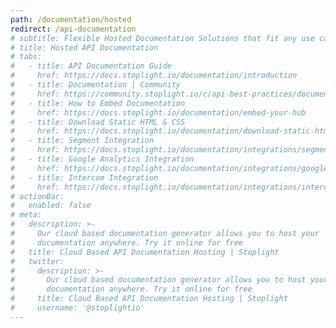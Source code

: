 ```yaml
---
path: /documentation/hosted
redirect: /api-documentation
# subtitle: Flexible Hosted Documentation Solutions that fit any use case
# title: Hosted API Documentation
# tabs:
#   - title: API Documentation Guide
#     href: https://docs.stoplight.io/documentation/introduction
#   - title: Documentation | Community
#     href: https://community.stoplight.io/c/api-best-practices/documentation
#   - title: How to Embed Documentation
#     href: https://docs.stoplight.io/documentation/embed-your-hub
#   - title: Download Static HTML & CSS
#     href: https://docs.stoplight.io/documentation/download-static-html
#   - title: Segment Integration
#     href: https://docs.stoplight.io/documentation/integrations/segment
#   - title: Google Analytics Integration
#     href: https://docs.stoplight.io/documentation/integrations/google-analytics
#   - title: Intercom Integration
#     href: https://docs.stoplight.io/documentation/integrations/intercom
# actionBar:
#   enabled: false
# meta:
#   description: >-
#     Our cloud based documentation generator allows you to host your
#     documentation anywhere. Try it online for free
#   title: Cloud Based API Documentation Hosting | Stoplight
#   twitter:
#     description: >-
#       Our cloud based documentation generator allows you to host your
#       documentation anywhere. Try it online for free
#     title: Cloud Based API Documentation Hosting | Stoplight
#     username: '@stoplightio'
---
```


<!-- # ## Hosted API Documentation tool

# Stoplight provides a number of different options for hosting documentation and a flexible set of integrations and authorizations to fulfill all major use cases.

# ## Hosting with Stoplight

# Hosting your documentation with Stoplight is the simplest method for deploying your documentation and managing it. You can host on `.docs.stoplight.io` for free or use custom domains with a Standard or Pro docs plan. Changes are automatically made to documentation to ensure that they are up to date and Stoplight manages all the technical details for you.

# ## Embed your Documentation into an Existing Website

# There are two methods that will allow you to embed your documentation into an existing website. If you want to host your published Hub on Stoplight’s servers, you will need to set up a reverse proxy. If you want your Hub to live alongside your website’s files, you will need to download your Hub’s static assets and upload them with your website.

# ## Generate and host your API documentation

# If you would rather host your API documentation outside of Stoplight’s hosted servers, you can download a built version of your Hub with a Pro docs plan. Downloading a build will produce a .zip containing all of the minified assets necessary to load your Hub. These assets will include HTML, JavaScript, CSS, and JSON files.

# ## Flexible Stoplight Solutions

# ### Integrations

# #### Segment

# Integrate your Stoplight documentation seamlessly with an easy-to-deploy Segment analytics integration.

# #### Intercom

# Stoplight’s integration with Intercom brings your documentation into your support workflow, providing valuable information for your users while increasing support efficiency.

# #### Google Analytics

# Monitor your documentation’s traffic through Google Analytics integration.

# ### Authorizations

# Stoplight provides multiple ways to protect your documentation behind a form of authorization. These include basic authorization, SAML, and Auth0.

# #### Basic Authorization

# Stoplight provides basic authorization (username and password) to enable a layer of security for your documentation. Basic authorization allows you to provide any number of allowed usernames with associated passwords access to your documentation. This is particularly useful for internal or private documentation.

# #### Auth0

# Stoplight includes a useful Auth0 integration for the popular, secure, authorization provider. -->
